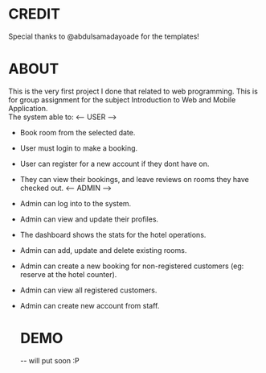 # CREDIT
Special thanks to @abdulsamadayoade for the templates!
# ABOUT
This is the very first project I done that related to web programming. This is for group assignment for the subject Introduction to Web and Mobile Application.<br />
The system able to:
<-- USER -->
* Book room from the selected date.
* User must login to make a booking.
* User can register for a new account if they dont have on.
* They can view their bookings, and leave reviews on rooms they have checked out.
<-- ADMIN -->
* Admin can log into to the system.
* Admin can view and update their profiles.
* The dashboard shows the stats for the hotel operations.
* Admin can add, update and delete existing rooms.
* Admin can create a new booking for non-registered customers (eg: reserve at the hotel counter).
* Admin can view all registered customers.
* Admin can create new account from staff.

  # DEMO
  -- will put soon :P
